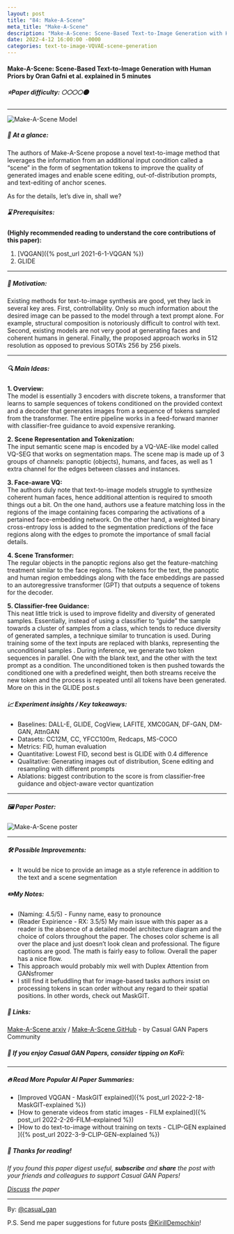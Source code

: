 ```yaml
---
layout: post
title: "84: Make-A-Scene"
meta_title: "Make-A-Scene"
description: "Make-A-Scene: Scene-Based Text-to-Image Generation with Human Priors by Oran Gafni et al. explained in 5 minutes"
date: 2022-4-12 16:00:00 -0000
categories: text-to-image-VQVAE-scene-generation
---
```


#### Make-A-Scene: Scene-Based Text-to-Image Generation with Human Priors by Oran Gafni et al. explained in 5 minutes

##### ⭐️Paper difficulty: 🌕🌕🌕🌕🌑

***

![Make-A-Scene Model](/assets/images/Make-A-Scene-Preview.png "Make-A-Scene Teaser")

##### 🎯 At a glance:

The authors of Make-A-Scene propose a novel text-to-image method that leverages the information from an additional input condition called a “scene” in the form of segmentation tokens to improve the quality of generated images and enable scene editing, out-of-distribution prompts, and text-editing of anchor scenes.

As for the details, let’s dive in, shall we?

<script type='text/javascript' src='https://storage.ko-fi.com/cdn/widget/Widget_2.js'></script><script type='text/javascript'>kofiwidget2.init('Tip Casual GAN Papers', '#e02863', 'V7V7BXBHV');kofiwidget2.draw();</script> 

##### ⌛️ Prerequisites:

**(Highly recommended reading to understand the core contributions of this paper):**  
1. [VQGAN]({% post_url 2021-6-1-VQGAN %})  
2. GLIDE

***

##### 🚀 Motivation:

Existing methods for text-to-image synthesis are good, yet they lack in several key ares. First, controllability. Only so much information about the desired image can be passed to the model through a text prompt alone. For example, structural composition is notoriously difficult to control with text. Second, existing models are not very good at generating faces and coherent humans in general. Finally, the proposed approach works in 512 resolution as opposed to previous SOTA’s 256 by 256 pixels.

***

##### 🔍 Main Ideas:

**1. Overview:**  
The model is essentially 3 encoders with discrete tokens, a transformer that learns to sample sequences of tokens conditioned on the provided context and a decoder that generates images from a sequence of tokens sampled from the transformer. The entire pipeline works in a feed-forward manner with classifier-free guidance to avoid expensive reranking.

**2. Scene Representation and Tokenization:**  
The input semantic scene map is encoded by a VQ-VAE-like model called VQ-SEG that works on segmentation maps. The scene map is made up of 3 groups of channels: panoptic (objects), humans, and faces, as well as 1 extra channel for the edges between classes and instances.

**3. Face-aware VQ:**  
The authors duly note that text-to-image models struggle to synthesize coherent human faces, hence additional attention is required to smooth things out a bit. On the one hand, authors use a feature matching loss in the regions of the image containing faces comparing the activations of a pertained face-embedding network. On the other hand, a weighted binary cross-entropy loss is added to the segmentation predictions of the face regions along with the edges to promote the importance of small facial details.

**4. Scene Transformer:**  
The regular objects in the panoptic regions also get the feature-matching treatment similar to the face regions. The tokens for the text, the panoptic and human region embeddings along with the face embeddings are passed to an autoregressive transformer (GPT) that outputs a sequence of tokens for the decoder.

**5. Classifier-free Guidance:**  
This neat little trick is used to improve fidelity and diversity of generated samples. Essentially, instead of using a classifier to “guide” the sample towards a cluster of samples from a class, which tends to reduce diversity of generated samples, a technique similar to truncation is used. During training some of the text inputs are replaced with blanks, representing the unconditional samples . During inference, we generate two token sequences in parallel. One with the blank text, and the other with the text prompt as a condition. The unconditioned token is then pushed towards the conditioned one with a predefined weight, then both streams receive the new token and the process is repeated until all tokens have been generated. More on this in the GLIDE post.s

##### 📈 Experiment insights / Key takeaways:

- Baselines: DALL-E, GLIDE, CogView, LAFITE, XMC0GAN, DF-GAN, DM-GAN, AttnGAN
- Datasets: CC12M, CC, YFCC100m, Redcaps, MS-COCO
- Metrics: FID, human evaluation
- Quantitative: Lowest FID, second best is GLIDE with 0.4 difference
- Qualitative: Generating images out of distribution, Scene editing and resampling with different prompts
- Ablations: biggest contribution to the score is from classifier-free guidance and object-aware vector quantization

***

##### 🖼️ Paper Poster:

![Make-A-Scene poster](/assets/images/Make-A-Scene.jpg "Make-A-Scene Poster")

***

##### 🛠 Possible Improvements:

- It would be nice to provide an image as a style reference in addition to the text and a scene segmentation

##### ✏️My Notes:

- (Naming: 4.5/5) - Funny name, easy to pronounce  
- (Reader Expirience - RX: 3.5/5) My main issue with this paper as a reader is the absence of a detailed model architecture diagram and the choice of colors throughout the paper. The choses color scheme is all over the place and just doesn’t look clean and professional. The figure captions are good. The math is fairly easy to follow. Overall the paper has a nice flow.  
- This approach would probably mix well with Duplex Attention from GANsfromer  
- I still find it befuddling that for image-based tasks authors insist on processing tokens in scan order without any regard to their spatial positions. In other words, check out MaskGIT.  

##### 🔗 Links:

[Make-A-Scene arxiv](https://arxiv.org/abs/2203.13131v1) / [Make-A-Scene GitHub](https://github.com/CasualGANPapers/Make-A-Scene) - by Casual GAN Papers Community

##### 💸 If you enjoy Casual GAN Papers, consider tipping on KoFi:  

<script type='text/javascript' src='https://storage.ko-fi.com/cdn/widget/Widget_2.js'></script><script type='text/javascript'>kofiwidget2.init('Tip Casual GAN Papers', '#e02863', 'V7V7BXBHV');kofiwidget2.draw();</script> 

***

##### 🔥 Read More Popular AI Paper Summaries:
- [Improved VQGAN - MaskGIT explained]({% post_url 2022-2-18-MaskGIT-explained %})
- [How to generate videos from static images - FILM explained]({% post_url 2022-2-26-FILM-explained %})
- [How to do text-to-image without training on texts - CLIP-GEN explained ]({% post_url 2022-3-9-CLIP-GEN-explained %})

##### 👋 Thanks for reading!
*If you found this paper digest useful, **subscribe** and **share** the post with your friends and colleagues to support Casual GAN Papers!*

*[Discuss](https://t.me/casual_gans_chat) the paper*

***

By: [@casual_gan](https://t.me/joinchat/KeutnzlvetRkZGZi)

P.S. Send me paper suggestions for future posts
[@KirillDemochkin](mailto:kdemochkin@gmail.com)!
